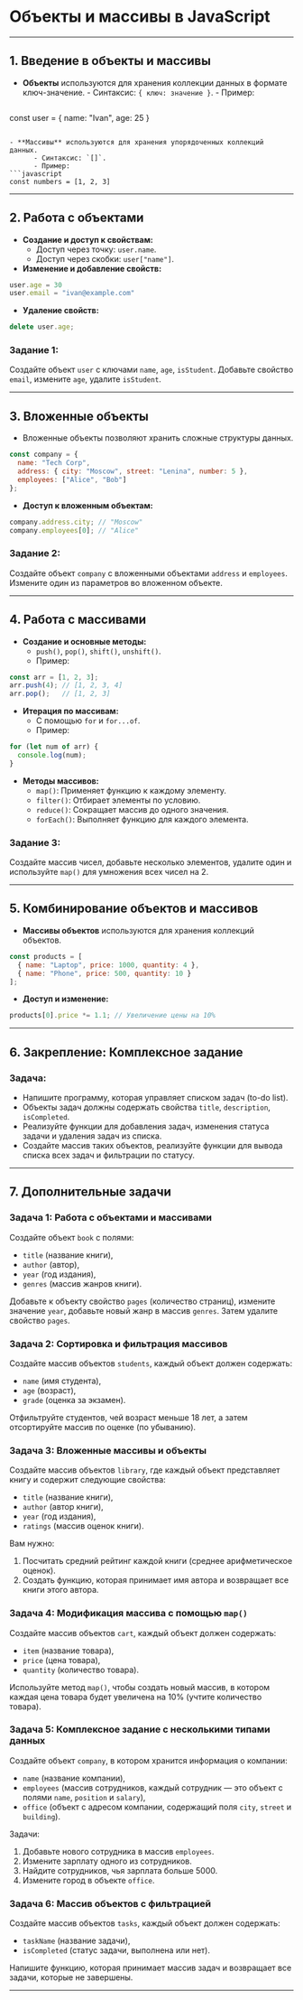 # Объекты и массивы в JavaScript

---

## 1. Введение в объекты и массивы

- **Объекты** используются для хранения коллекции данных в формате ключ-значение.
	  - Синтаксис: `{ ключ: значение }`.
	  - Пример:
	```javascript
const user = { 
	name: "Ivan", 
	age: 25
}
```
    
- **Массивы** используются для хранения упорядоченных коллекций данных.
	  - Синтаксис: `[]`.
	  - Пример:
```javascript
const numbers = [1, 2, 3]
```

---

## 2. Работа с объектами

- **Создание и доступ к свойствам:**
	- Доступ через точку: `user.name`.
	- Доступ через скобки: `user["name"]`.
- **Изменение и добавление свойств:**
```javascript
user.age = 30
user.email = "ivan@example.com"
```
- **Удаление свойств:** 
```javascript
delete user.age;
```

### Задание 1:  

Создайте объект `user` с ключами `name`, `age`, `isStudent`. Добавьте свойство `email`, измените `age`, удалите `isStudent`.

---

## 3. Вложенные объекты

- Вложенные объекты позволяют хранить сложные структуры данных.
```javascript
const company = {
  name: "Tech Corp",
  address: { city: "Moscow", street: "Lenina", number: 5 },
  employees: ["Alice", "Bob"]
};
```
- **Доступ к вложенным объектам:** 
```javascript
company.address.city; // "Moscow"
company.employees[0]; // "Alice"
```
### Задание 2:  
Создайте объект `company` с вложенными объектами `address` и `employees`. Измените один из параметров во вложенном объекте.

---

## 4. Работа с массивами
- **Создание и основные методы:**
  - `push()`, `pop()`, `shift()`, `unshift()`.
  - Пример:
```javascript
const arr = [1, 2, 3];
arr.push(4); // [1, 2, 3, 4]
arr.pop();   // [1, 2, 3]
```
- **Итерация по массивам:**
  - С помощью `for` и `for...of`.
  - Пример:
```javascript
for (let num of arr) {
  console.log(num);
}
```
- **Методы массивов:**
  - `map()`: Применяет функцию к каждому элементу.
  - `filter()`: Отбирает элементы по условию.
  - `reduce()`: Сокращает массив до одного значения.
  - `forEach()`: Выполняет функцию для каждого элемента.

### Задание 3:  
Создайте массив чисел, добавьте несколько элементов, удалите один и используйте `map()` для умножения всех чисел на 2.

---

## 5. Комбинирование объектов и массивов
- **Массивы объектов** используются для хранения коллекций объектов.
```javascript
const products = [
  { name: "Laptop", price: 1000, quantity: 4 },
  { name: "Phone", price: 500, quantity: 10 }
];
```
- **Доступ и изменение:**
```javascript
products[0].price *= 1.1; // Увеличение цены на 10%
```

---
## 6. Закрепление: Комплексное задание
### Задача:  
- Напишите программу, которая управляет списком задач (to-do list).  
- Объекты задач должны содержать свойства `title`, `description`, `isCompleted`.
- Реализуйте функции для добавления задач, изменения статуса задачи и удаления задач из списка.
- Создайте массив таких объектов, реализуйте функции для вывода списка всех задач и фильтрации по статусу.

---

## 7. Дополнительные задачи

### Задача 1: Работа с объектами и массивами
Создайте объект `book` с полями:
- `title` (название книги),
- `author` (автор),
- `year` (год издания),
- `genres` (массив жанров книги).

Добавьте к объекту свойство `pages` (количество страниц), измените значение `year`, добавьте новый жанр в массив `genres`. Затем удалите свойство `pages`.

### Задача 2: Сортировка и фильтрация массивов
Создайте массив объектов `students`, каждый объект должен содержать:
- `name` (имя студента),
- `age` (возраст),
- `grade` (оценка за экзамен).

Отфильтруйте студентов, чей возраст меньше 18 лет, а затем отсортируйте массив по оценке (по убыванию).

### Задача 3: Вложенные массивы и объекты
Создайте массив объектов `library`, где каждый объект представляет книгу и содержит следующие свойства:
- `title` (название книги),
- `author` (автор книги),
- `year` (год издания),
- `ratings` (массив оценок книги).

Вам нужно:
1. Посчитать средний рейтинг каждой книги (среднее арифметическое оценок).
2. Создать функцию, которая принимает имя автора и возвращает все книги этого автора.

### Задача 4: Модификация массива с помощью `map()`
Создайте массив объектов `cart`, каждый объект должен содержать:
- `item` (название товара),
- `price` (цена товара),
- `quantity` (количество товара).

Используйте метод `map()`, чтобы создать новый массив, в котором каждая цена товара будет увеличена на 10% (учтите количество товара).

### Задача 5: Комплексное задание с несколькими типами данных
Создайте объект `company`, в котором хранится информация о компании:
- `name` (название компании),
- `employees` (массив сотрудников, каждый сотрудник — это объект с полями `name`, `position` и `salary`),
- `office` (объект с адресом компании, содержащий поля `city`, `street` и `building`).

Задачи:
1. Добавьте нового сотрудника в массив `employees`.
2. Измените зарплату одного из сотрудников.
3. Найдите сотрудников, чья зарплата больше 5000.
4. Измените город в объекте `office`.

### Задача 6: Массив объектов с фильтрацией
Создайте массив объектов `tasks`, каждый объект должен содержать:
- `taskName` (название задачи),
- `isCompleted` (статус задачи, выполнена или нет).

Напишите функцию, которая принимает массив задач и возвращает все задачи, которые не завершены.

---


